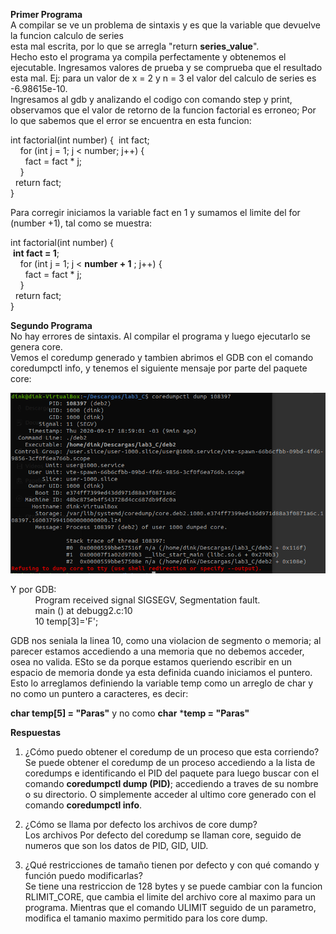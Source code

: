   **Primer Programa**  
  A compilar se ve un problema de sintaxis y es que la variable que devuelve la funcion calculo de series  
  esta mal escrita, por lo que se arregla "return **series_value**".  
  Hecho esto el programa ya compila perfectamente y obtenemos el ejecutable. Ingresamos valores de prueba y se comprueba que  el resultado esta mal. Ej: para un valor de x = 2 y n = 3 el valor del calculo de series es -6.98615e-10.  
  Ingresamos al gdb y analizando el codigo con comando step y print, observamos que el valor de retorno de la funcion   factorial es erroneo; Por lo que sabemos que el error se encuentra en esta funcion:  
  
  int factorial(int number) {
   &nbsp;int fact;                                
  &nbsp; &nbsp; for (int j = 1; j < number; j++) {  
    &nbsp; &nbsp; &nbsp; fact = fact * j;  
  &nbsp; &nbsp; }   
&nbsp; return fact;  
}  
  
  Para corregir iniciamos la variable fact en 1 y sumamos el limite del for (number +1), tal como se muestra:  
  
int factorial(int number) {  
   &nbsp;**int fact = 1**;                               
  &nbsp; &nbsp; for (int j = 1; j < **number + 1** ; j++) {  
    &nbsp; &nbsp; &nbsp; fact = fact * j;  
  &nbsp; &nbsp; }  
&nbsp; return fact;  
}  
  
**Segundo Programa**  
  No hay errores de sintaxis. Al compilar el programa y luego ejecutarlo se genera core.  
  Vemos el coredump generado y tambien abrimos el GDB con el comando coredumpctl info, y tenemos el siguiente mensaje por parte del paquete core:  
  
  ![coredumperrorpuntero](https://github.com/santiagomouton/prueba/blob/master/coredumperrorpuntero.png)  

                
  Y por GDB:              
  &nbsp; &nbsp; &nbsp; &nbsp; &nbsp; Program received signal SIGSEGV, Segmentation fault.  
  &nbsp; &nbsp; &nbsp; &nbsp;  &nbsp; main () at debugg2.c:10  
  &nbsp; &nbsp; &nbsp; &nbsp; &nbsp; 10	    temp[3]='F';  

  GDB nos seniala la linea 10, como una violacion de segmento o memoria; al parecer estamos accediendo a una memoria que no debemos acceder, osea no valida. ESto se da porque estamos queriendo escribir en un espacio de memoria donde ya esta definida cuando iniciamos el puntero. Esto lo arreglamos definiendo la variable temp como un arreglo de char y no como un puntero a caracteres, es decir:  
   
  **char temp[5] = "Paras"** y no como **char** ***temp = "Paras"**  
    
  **Respuestas**  
  1) ¿Cómo puedo obtener el coredump de un proceso que esta corriendo?  
  Se puede obtener el coredump de un proceso accediendo a la lista de coredumps e identificando el PID del paquete para luego buscar con el comando **coredumpctl dump (PID)**; accediendo a traves de su nombre o su directorio. O simplemente acceder al ultimo core generado con el comando **coredumpctl info**.  
    
  2) ¿Cómo se llama por defecto los archivos de core dump?  
        Los archivos Por defecto del coredump se llaman core, seguido de numeros que son los datos de PID, GID, UID.  
 3) ¿Qué restricciones de tamaño tienen por defecto y con qué comando y función puedo modificarlas?  
       Se tiene una restriccion de 128 bytes y se puede cambiar con la funcion RLIMIT_CORE, que cambia el limite del archivo core al maximo para un programa.   Mientras que el comando ULIMIT seguido de un parametro, modifica el tamanio maximo permitido para los core dump.  
         
